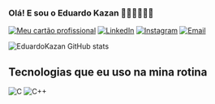 
### Olá! E sou o Eduardo Kazan 🤖📡👨🏻‍💻🔋

[![Meu cartão profissional](https://img.shields.io/badge/website-000000?style=for-the-badge&logo=About.me&logoColor=white)](https://taggo.one/eduardokazan)
[![LinkedIn](https://img.shields.io/badge/LinkedIn-0077B5?style=for-the-badge&logo=linkedin&logoColor=white)](https://www.linkedin.com/in/eduardokazan/)
[![Instagram](https://img.shields.io/badge/Instagram-E4405F?style=for-the-badge&logo=instagram&logoColor=white)](https://www.instagram.com/edukazan/)
[![Email](https://img.shields.io/badge/Microsoft_Outlook-0078D4?style=for-the-badge&logo=microsoft-outlook&logoColor=white)](eduardo_kazan@hotmail.com)

![EduardoKazan GitHub stats](https://github-readme-stats.vercel.app/api?username=EduardoKazan&show_icons=true&theme=blue-green)

## Tecnologias que eu uso na mina rotina

<div style="display: inline-block" "text-align: center;">
    <img alt="C" src=https://img.shields.io/badge/C-00599C?style=for-the-badge&logo=c&logoColor=white />
</div>

<div style="display: inline-block" "text-align: center;">
    <img alt="C++" src=https://img.shields.io/badge/C-00599C?style=for-the-badge&logo=c&logoColor=white />
</div>
